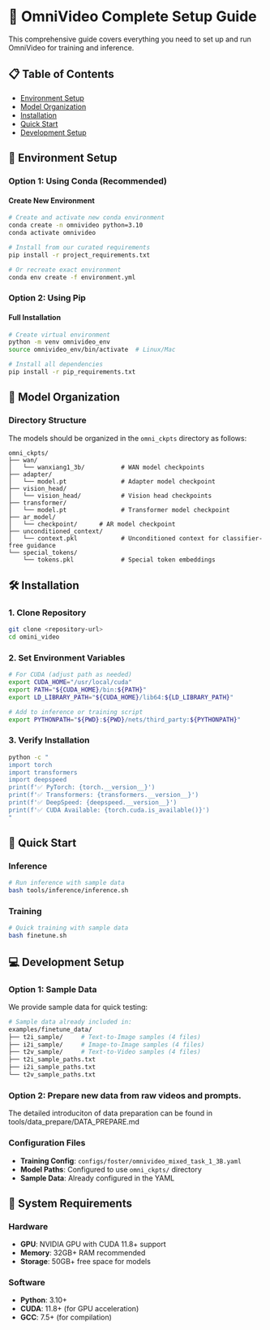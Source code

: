 # 🚀 OmniVideo Complete Setup Guide

This comprehensive guide covers everything you need to set up and run OmniVideo for training and inference.

## 📋 Table of Contents

- [Environment Setup](#environment-setup)
- [Model Organization](#model-organization)
- [Installation](#installation)
- [Quick Start](#quick-start)
- [Development Setup](#development-setup)

## 🔧 Environment Setup

### Option 1: Using Conda (Recommended)

#### Create New Environment
```bash
# Create and activate new conda environment
conda create -n omnivideo python=3.10
conda activate omnivideo

# Install from our curated requirements
pip install -r project_requirements.txt

# Or recreate exact environment
conda env create -f environment.yml
```

### Option 2: Using Pip

#### Full Installation
```bash
# Create virtual environment
python -m venv omnivideo_env
source omnivideo_env/bin/activate  # Linux/Mac

# Install all dependencies
pip install -r pip_requirements.txt
```

## 📁 Model Organization

### Directory Structure
The models should be organized in the `omni_ckpts` directory as follows:

```
omni_ckpts/
├── wan/
│   └── wanxiang1_3b/          # WAN model checkpoints
├── adapter/
│   └── model.pt               # Adapter model checkpoint  
├── vision_head/
│   └── vision_head/           # Vision head checkpoints
├── transformer/
│   └── model.pt               # Transformer model checkpoint
├── ar_model/
│   └── checkpoint/      # AR model checkpoint
├── unconditioned_context/
│   └── context.pkl            # Unconditioned context for classifier-free guidance
└── special_tokens/
    └── tokens.pkl             # Special token embeddings
```

## 🛠 Installation

### 1. Clone Repository
```bash
git clone <repository-url>
cd omini_video
```

### 2. Set Environment Variables
```bash
# For CUDA (adjust path as needed)
export CUDA_HOME="/usr/local/cuda"
export PATH="${CUDA_HOME}/bin:${PATH}"
export LD_LIBRARY_PATH="${CUDA_HOME}/lib64:${LD_LIBRARY_PATH}"

# Add to inference or training script
export PYTHONPATH="${PWD}:${PWD}/nets/third_party:${PYTHONPATH}"
```

### 3. Verify Installation
```bash
python -c "
import torch
import transformers
import deepspeed
print(f'✅ PyTorch: {torch.__version__}')
print(f'✅ Transformers: {transformers.__version__}')
print(f'✅ DeepSpeed: {deepspeed.__version__}')
print(f'✅ CUDA Available: {torch.cuda.is_available()}')
"
```

## 🚀 Quick Start

### Inference
```bash
# Run inference with sample data
bash tools/inference/inference.sh
```

### Training
```bash
# Quick training with sample data
bash finetune.sh
```

## 💻 Development Setup

### Option 1: Sample Data
We provide sample data for quick testing:
```bash
# Sample data already included in:
examples/finetune_data/
├── t2i_sample/     # Text-to-Image samples (4 files)
├── i2i_sample/     # Image-to-Image samples (4 files)
├── t2v_sample/     # Text-to-Video samples (4 files)
├── t2i_sample_paths.txt
├── i2i_sample_paths.txt
└── t2v_sample_paths.txt
```

### Option 2: Prepare new data from raw videos and prompts.
The detailed introduciton of data preparation can be found in tools/data_prepare/DATA_PREPARE.md

### Configuration Files
- **Training Config**: `configs/foster/omnivideo_mixed_task_1_3B.yaml`
- **Model Paths**: Configured to use `omni_ckpts/` directory
- **Sample Data**: Already configured in the YAML

## 🔧 System Requirements

### Hardware
- **GPU**: NVIDIA GPU with CUDA 11.8+ support
- **Memory**: 32GB+ RAM recommended
- **Storage**: 50GB+ free space for models

### Software
- **Python**: 3.10+
- **CUDA**: 11.8+ (for GPU acceleration)
- **GCC**: 7.5+ (for compilation)